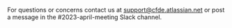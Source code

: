 For questions or concerns contact us at [support@cfde.atlassian.net](mailto:support@cfde.atlassian.net) or post a message in the #2023-april-meeting Slack channel. 
